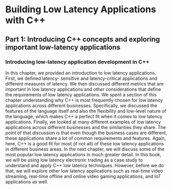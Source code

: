 # Building Low Latency Applications with C++

## Part 1: Introducing C++ concepts and exploring important low-latency applications

### Introducing low-latency application development in C++

In this chapter, we provided an introduction to low latency applications. First, we defined latency-
sensitive and latency-critical applications and different measures of latency. We then discussed
different metrics that are important in low latency applications and other considerations that define
the requirements of low latency applications.
We spent a section of this chapter understanding why C++ is most frequently chosen for low latency
applications across different businesses. Specifically, we discussed the features of the language itself
and also the flexibility and low-level nature of the language, which makes C++ a perfect fit when it
comes to low latency applications.
Finally, we looked at many different examples of low latency applications across different businesses
and the similarities they share. The point of that discussion is that even though the business cases are
different, these applications share a lot of common requirements and features. Again, here, C++ is a
good fit for most (if not all) of these low latency applications in different business areas.
In the next chapter, we will discuss some of the most popular low latency applications in much greater
detail. In this book, we will be using low latency electronic trading as a case study to understand and
apply C++ low latency techniques. However, before we do that, we will explore other low latency
applications such as real-time video streaming, real-time offline and online video gaming applications,
and IoT applications as well.
